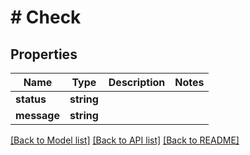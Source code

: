 # # Check

## Properties

Name | Type | Description | Notes
------------ | ------------- | ------------- | -------------
**status** | **string** |  |
**message** | **string** |  |

[[Back to Model list]](../../README.md#models) [[Back to API list]](../../README.md#endpoints) [[Back to README]](../../README.md)
